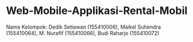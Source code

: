 # Web-Mobile-Applikasi-Rental-Mobil
Nama Kelompok:
              Dedik Setiawan (155410006),
              Maikel Suhendra (155410064),
              M. Nurafif      (155410066),
              Budi Raharjo    (155410072)
